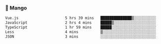 ### 🥭 Mango

<!--START_SECTION:waka-->

```txt
Vue.js                     5 hrs 39 mins   ██████████████▒░░░░░░░░░░   57.17 %
JavaScript                 2 hrs 4 mins    █████▒░░░░░░░░░░░░░░░░░░░   21.02 %
TypeScript                 1 hr 59 mins    █████░░░░░░░░░░░░░░░░░░░░   20.09 %
Less                       4 mins          ▒░░░░░░░░░░░░░░░░░░░░░░░░   00.79 %
JSON                       3 mins          ░░░░░░░░░░░░░░░░░░░░░░░░░   00.58 %
```

<!--END_SECTION:waka-->
